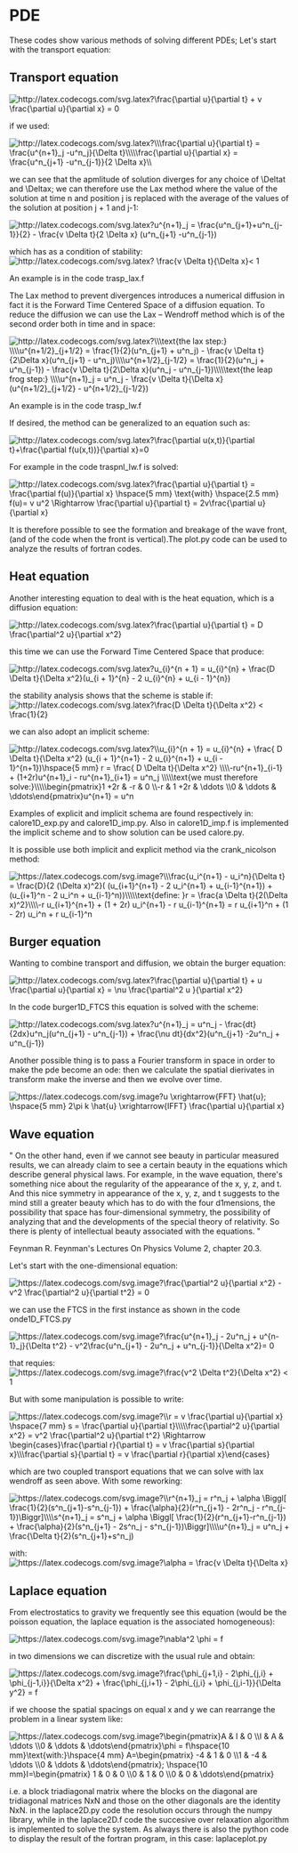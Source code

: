 # PDE
These codes show various methods of solving different PDEs; Let's start with the transport equation:

## Transport equation ##

<img src="http://latex.codecogs.com/svg.latex?\frac{\partial&space;u}{\partial&space;t}&space;&plus;&space;v&space;\frac{\partial&space;u}{\partial&space;x}&space;=&space;0" title="http://latex.codecogs.com/svg.latex?\frac{\partial u}{\partial t} + v \frac{\partial u}{\partial x} = 0" />

if we used:

<img src="http://latex.codecogs.com/svg.latex?\\\frac{\partial&space;u}{\partial&space;t}&space;=&space;\frac{u^{n&plus;1}_j&space;-u^n_j}{\Delta&space;t}\\\\\frac{\partial&space;u}{\partial&space;x}&space;=&space;\frac{u^n_{j&plus;1}&space;-u^n_{j-1}}{2&space;\Delta&space;x}\\&space;" title="http://latex.codecogs.com/svg.latex?\\\frac{\partial u}{\partial t} = \frac{u^{n+1}_j -u^n_j}{\Delta t}\\\\\frac{\partial u}{\partial x} = \frac{u^n_{j+1} -u^n_{j-1}}{2 \Delta x}\\ " />

we can see that the apmlitude of solution diverges for any choice of \Deltat and \Deltax; we can therefore use the Lax method where the value of the solution at time n and position j is replaced with the average of the values ​​of the solution at position j + 1 and j-1:

<img src="http://latex.codecogs.com/svg.latex?u^{n&plus;1}_j&space;=&space;\frac{u^n_{j&plus;1}&plus;u^n_{j-1}}{2}&space;-&space;\frac{v&space;\Delta&space;t}{2&space;\Delta&space;x}&space;(u^n_{j&plus;1}&space;-u^n_{j-1})&space;" title="http://latex.codecogs.com/svg.latex?u^{n+1}_j = \frac{u^n_{j+1}+u^n_{j-1}}{2} - \frac{v \Delta t}{2 \Delta x} (u^n_{j+1} -u^n_{j-1}) " />

which has as a condition of stability: <img src="http://latex.codecogs.com/svg.latex?&space;\frac{v&space;\Delta&space;t}{\Delta&space;x}<&space;1&space;" title="http://latex.codecogs.com/svg.latex? \frac{v \Delta t}{\Delta x}< 1 " />

An example is in the code trasp_lax.f

The Lax method to prevent divergences introduces a numerical diffusion in fact it is the Forward Time Centered Space of a diffusion equation. To reduce the diffusion we can use the Lax – Wendroff method which is of the second order both in time and in space:

<img src="http://latex.codecogs.com/svg.latex?\\\text{the&space;lax&space;step:}&space;\\\\u^{n&plus;1/2}_{j&plus;1/2}&space;=&space;\frac{1}{2}(u^n_{j&plus;1}&space;&plus;&space;u^n_j)&space;-&space;\frac{v&space;\Delta&space;t}{2\Delta&space;x}(u^n_{j&plus;1}&space;-&space;u^n_j)\\\\u^{n&plus;1/2}_{j-1/2}&space;=&space;\frac{1}{2}(u^n_j&space;&plus;&space;u^n_{j-1})&space;-&space;\frac{v&space;\Delta&space;t}{2\Delta&space;x}(u^n_j&space;-&space;u^n_{j-1})\\\\\text{the&space;leap&space;frog&space;step:}&space;\\\\u^{n&plus;1}_j&space;=&space;u^n_j&space;-&space;&space;&space;\frac{v&space;\Delta&space;t}{\Delta&space;x}&space;(u^{n&plus;1/2}_{j&plus;1/2}&space;-&space;u^{n&plus;1/2}_{j-1/2})" title="http://latex.codecogs.com/svg.latex?\\\text{the lax step:} \\\\u^{n+1/2}_{j+1/2} = \frac{1}{2}(u^n_{j+1} + u^n_j) - \frac{v \Delta t}{2\Delta x}(u^n_{j+1} - u^n_j)\\\\u^{n+1/2}_{j-1/2} = \frac{1}{2}(u^n_j + u^n_{j-1}) - \frac{v \Delta t}{2\Delta x}(u^n_j - u^n_{j-1})\\\\\text{the leap frog step:} \\\\u^{n+1}_j = u^n_j - \frac{v \Delta t}{\Delta x} (u^{n+1/2}_{j+1/2} - u^{n+1/2}_{j-1/2})" />

An example is in the code trasp_lw.f

If desired, the method can be generalized to an equation such as:

<img src="http://latex.codecogs.com/svg.latex?\frac{\partial&space;u(x,t)}{\partial&space;t}&plus;\frac{\partial&space;f(u(x,t))}{\partial&space;x}=0" title="http://latex.codecogs.com/svg.latex?\frac{\partial u(x,t)}{\partial t}+\frac{\partial f(u(x,t))}{\partial x}=0" />

For example in the code traspnl_lw.f is solved:

<img src="http://latex.codecogs.com/svg.latex?\frac{\partial&space;u}{\partial&space;t}&space;=&space;\frac{\partial&space;f(u)}{\partial&space;x}&space;\hspace{5&space;mm}&space;\text{with}&space;\hspace{2.5&space;mm}&space;f(u)=&space;v&space;u^2&space;\Rightarrow&space;\frac{\partial&space;u}{\partial&space;t}&space;=&space;2v\frac{\partial&space;u}{\partial&space;x}" title="http://latex.codecogs.com/svg.latex?\frac{\partial u}{\partial t} = \frac{\partial f(u)}{\partial x} \hspace{5 mm} \text{with} \hspace{2.5 mm} f(u)= v u^2 \Rightarrow \frac{\partial u}{\partial t} = 2v\frac{\partial u}{\partial x}" />

It is therefore possible to see the formation and breakage of the wave front, (and of the code when the front is vertical).The plot.py code can be used to analyze the results of fortran codes.

## Heat equation ##

Another interesting equation to deal with is the heat equation, which is a diffusion equation:

<img src="http://latex.codecogs.com/svg.latex?\frac{\partial&space;u}{\partial&space;t}&space;=&space;D&space;\frac{\partial^2&space;u}{\partial&space;x^2}" title="http://latex.codecogs.com/svg.latex?\frac{\partial u}{\partial t} = D \frac{\partial^2 u}{\partial x^2}" />

this time we can use the Forward Time Centered Space that produce:

<img src="http://latex.codecogs.com/svg.latex?u_{i}^{n&space;&plus;&space;1}&space;=&space;&space;u_{i}^{n}&space;&plus;&space;\frac{D&space;\Delta&space;t}{\Delta&space;x^2}(u_{i&space;&plus;&space;1}^{n}&space;-&space;2&space;u_{i}^{n}&space;&plus;&space;u_{i&space;-&space;1}^{n})" title="http://latex.codecogs.com/svg.latex?u_{i}^{n + 1} = u_{i}^{n} + \frac{D \Delta t}{\Delta x^2}(u_{i + 1}^{n} - 2 u_{i}^{n} + u_{i - 1}^{n})" />

the stability analysis shows that the scheme is stable if:  <img src="http://latex.codecogs.com/svg.latex?\frac{D&space;\Delta&space;t}{\Delta&space;x^2}&space;<&space;\frac{1}{2}" title="http://latex.codecogs.com/svg.latex?\frac{D \Delta t}{\Delta x^2} < \frac{1}{2}" />

we can also adopt an implicit scheme:

<img src="http://latex.codecogs.com/svg.latex?\\u_{i}^{n&space;&plus;&space;1}&space;=&space;u_{i}^{n}&space;&plus;&space;\frac{&space;D&space;\Delta&space;t}{\Delta&space;x^2}&space;(u_{i&space;&plus;&space;1}^{n&plus;1}&space;-&space;2&space;u_{i}^{n&plus;1}&space;&plus;&space;u_{i&space;-&space;1}^{n&plus;1})\hspace{5&space;mm}&space;r&space;=&space;&space;\frac{&space;D&space;\Delta&space;t}{\Delta&space;x^2}&space;\\\\-ru^{n&plus;1}_{i-1}&space;&plus;&space;(1&plus;2r)u^{n&plus;1}_i&space;-&space;ru^{n&plus;1}_{i&plus;1}&space;=&space;u^n_j&space;\\\\\text{we&space;must&space;therefore&space;solve:}\\\\\begin{pmatrix}1&space;&plus;2r&space;&&space;-r&space;&&space;0&space;\\-r&space;&&space;&space;1&space;&plus;2r&space;&&space;\ddots&space;\\0&space;&&space;\ddots&space;&&space;\ddots\end{pmatrix}u^{n&plus;1}&space;=&space;u^n&space;" title="http://latex.codecogs.com/svg.latex?\\u_{i}^{n + 1} = u_{i}^{n} + \frac{ D \Delta t}{\Delta x^2} (u_{i + 1}^{n+1} - 2 u_{i}^{n+1} + u_{i - 1}^{n+1})\hspace{5 mm} r = \frac{ D \Delta t}{\Delta x^2} \\\\-ru^{n+1}_{i-1} + (1+2r)u^{n+1}_i - ru^{n+1}_{i+1} = u^n_j \\\\\text{we must therefore solve:}\\\\\begin{pmatrix}1 +2r & -r & 0 \\-r & 1 +2r & \ddots \\0 & \ddots & \ddots\end{pmatrix}u^{n+1} = u^n " />

Examples of explicit and implicit schema are found respectively in: calore1D_exp.py and calore1D_imp.py.
Also in calore1D_imp.f is implemented the implicit scheme and to show solution can be used calore.py.

It is possible use both implicit and explicit method via the crank_nicolson method:

<img src="https://latex.codecogs.com/svg.image?\\\frac{u_i^{n&plus;1}&space;-&space;u_i^n}{\Delta&space;t}&space;=&space;\frac{D}{2&space;(\Delta&space;x)^2}(&space;(u_{i&plus;1}^{n&plus;1}&space;-&space;2&space;u_i^{n&plus;1}&space;&plus;&space;u_{i-1}^{n&plus;1})&space;&plus;&space;&space;(u_{i&plus;1}^n&space;-&space;2&space;u_i^n&space;&plus;&space;u_{i-1}^n))\\\\\text{define:&space;}r&space;=&space;\frac{a&space;\Delta&space;t}{2(\Delta&space;x)^2}\\\\-r&space;u_{i&plus;1}^{n&plus;1}&space;&plus;&space;(1&space;&plus;&space;2r)&space;u_i^{n&plus;1}&space;-&space;r&space;u_{i-1}^{n&plus;1}&space;=&space;r&space;u_{i&plus;1}^n&space;&plus;&space;(1&space;-&space;2r)&space;u_i^n&space;&plus;&space;r&space;u_{i-1}^n" title="https://latex.codecogs.com/svg.image?\\\frac{u_i^{n+1} - u_i^n}{\Delta t} = \frac{D}{2 (\Delta x)^2}( (u_{i+1}^{n+1} - 2 u_i^{n+1} + u_{i-1}^{n+1}) + (u_{i+1}^n - 2 u_i^n + u_{i-1}^n))\\\\\text{define: }r = \frac{a \Delta t}{2(\Delta x)^2}\\\\-r u_{i+1}^{n+1} + (1 + 2r) u_i^{n+1} - r u_{i-1}^{n+1} = r u_{i+1}^n + (1 - 2r) u_i^n + r u_{i-1}^n" />

## Burger equation ##
Wanting to combine transport and diffusion, we obtain the burger equation:

<img src="http://latex.codecogs.com/svg.latex?\frac{\partial&space;u}{\partial&space;t}&space;&plus;&space;u&space;\frac{\partial&space;u}{\partial&space;x}&space;=&space;\nu&space;\frac{\partial^2&space;u&space;}{\partial&space;x^2}" title="http://latex.codecogs.com/svg.latex?\frac{\partial u}{\partial t} + u \frac{\partial u}{\partial x} = \nu \frac{\partial^2 u }{\partial x^2}" />

In the code burger1D_FTCS this equation is solved with the scheme:

<img src="http://latex.codecogs.com/svg.latex?u^{n&plus;1}_j&space;=&space;u^n_j&space;-&space;\frac{dt}{2dx}u^n_j(u^n_{j&plus;1}&space;-&space;u^n_{j-1})&space;&plus;&space;\frac{\nu&space;dt}{dx^2}(u^n_{j&plus;1}&space;-2u^n_j&space;&plus;&space;u^n_{j-1})" title="http://latex.codecogs.com/svg.latex?u^{n+1}_j = u^n_j - \frac{dt}{2dx}u^n_j(u^n_{j+1} - u^n_{j-1}) + \frac{\nu dt}{dx^2}(u^n_{j+1} -2u^n_j + u^n_{j-1})" />

Another possible thing is to pass a Fourier transform in space in order to make the pde become an ode: then we calculate the spatial dierivates in transform make the inverse and then we evolve over time.

<img src="https://latex.codecogs.com/svg.image?u&space;\xrightarrow{FFT}&space;\hat{u};&space;\hspace{5&space;mm}&space;2\pi&space;k&space;\hat{u}&space;\xrightarrow{IFFT}&space;\frac{\partial&space;u}{\partial&space;x}&space;" title="https://latex.codecogs.com/svg.image?u \xrightarrow{FFT} \hat{u}; \hspace{5 mm} 2\pi k \hat{u} \xrightarrow{IFFT} \frac{\partial u}{\partial x} " />



## Wave equation ##

"
On the other hand, even if we cannot see beauty in particular measured results, we can already claim to see a certain beauty in the equations which describe general physical laws. For example, in the wave equation, there's something nice about the regularity of the appearance of the x, y, z, and t. And this nice symmetry in appearance of the x, y, z, and t suggests to the mind still a  greater beauty which has to do with the four d1mensions, the possibility that space has four-dimensional symmetry, the possibility of analyzing that and the developments of the special theory of relativity. So there is plenty of intellectual beauty associated with the equations.
"

Feynman R. Feynman's Lectures On Physics Volume 2, chapter 20.3.

Let's start with the one-dimensional equation:

<img src="https://latex.codecogs.com/svg.image?\frac{\partial^2&space;u}{\partial&space;x^2}&space;-&space;v^2&space;\frac{\partial^2&space;u}{\partial&space;t^2}&space;=&space;0" title="https://latex.codecogs.com/svg.image?\frac{\partial^2 u}{\partial x^2} - v^2 \frac{\partial^2 u}{\partial t^2} = 0" />

we can use the FTCS in the first instance as shown in the code onde1D_FTCS.py

<img src="https://latex.codecogs.com/svg.image?\frac{u^{n&plus;1}_j&space;-&space;2u^n_j&space;&plus;&space;u^{n-1}_j}{\Delta&space;t^2}&space;-&space;v^2\frac{u^n_{j&plus;1}&space;-&space;2u^n_j&space;&plus;&space;u^n_{j-1}}{\Delta&space;x^2}=&space;0" title="https://latex.codecogs.com/svg.image?\frac{u^{n+1}_j - 2u^n_j + u^{n-1}_j}{\Delta t^2} - v^2\frac{u^n_{j+1} - 2u^n_j + u^n_{j-1}}{\Delta x^2}= 0" />

that requies: <img src="https://latex.codecogs.com/svg.image?\frac{v^2&space;\Delta&space;t^2}{\Delta&space;x^2}&space;<&space;1" title="https://latex.codecogs.com/svg.image?\frac{v^2 \Delta t^2}{\Delta x^2} < 1" />

But with some manipulation is possible to write:

<img src="https://latex.codecogs.com/svg.image?\\r&space;=&space;v&space;\frac{\partial&space;u}{\partial&space;x}&space;\hspace{7&space;mm}&space;s&space;=&space;\frac{\partial&space;u}{\partial&space;t}\\\\\frac{\partial^2&space;u}{\partial&space;x^2}&space;=&space;v^2&space;\frac{\partial^2&space;u}{\partial&space;t^2}&space;\Rightarrow&space;\begin{cases}\frac{\partial&space;r}{\partial&space;t}&space;=&space;v&space;\frac{\partial&space;s}{\partial&space;x}\\\frac{\partial&space;s}{\partial&space;t}&space;=&space;v&space;\frac{\partial&space;r}{\partial&space;x}\end{cases}&space;" title="https://latex.codecogs.com/svg.image?\\r = v \frac{\partial u}{\partial x} \hspace{7 mm} s = \frac{\partial u}{\partial t}\\\\\frac{\partial^2 u}{\partial x^2} = v^2 \frac{\partial^2 u}{\partial t^2} \Rightarrow \begin{cases}\frac{\partial r}{\partial t} = v \frac{\partial s}{\partial x}\\\frac{\partial s}{\partial t} = v \frac{\partial r}{\partial x}\end{cases} " />

which are two coupled transport equations that we can solve with lax wendroff as seen above. With some reworking:

<img src="https://latex.codecogs.com/svg.image?\\r^{n&plus;1}_j&space;=&space;r^n_j&space;&plus;&space;\alpha&space;\Biggl[&space;\frac{1}{2}(s^n_{j&plus;1}-s^n_{j-1})&space;&plus;&space;\frac{\alpha}{2}(r^n_{j&plus;1}&space;-&space;2r^n_j&space;+&space;r^n_{j-1})\Biggr]\\\\s^{n&plus;1}_j&space;=&space;s^n_j&space;&plus;&space;\alpha&space;\Biggl[&space;\frac{1}{2}(r^n_{j&plus;1}-r^n_{j-1})&space;&plus;&space;\frac{\alpha}{2}(s^n_{j&plus;1}&space;-&space;2s^n_j&space;+&space;s^n_{j-1})\Biggr]\\\\u^{n&plus;1}_j&space;=&space;u^n_j&space;&plus;&space;\frac{\Delta&space;t}{2}(s^n_{j&plus;1}&plus;s^n_j)" title="https://latex.codecogs.com/svg.image?\\r^{n+1}_j = r^n_j + \alpha \Biggl[ \frac{1}{2}(s^n_{j+1}-s^n_{j-1}) + \frac{\alpha}{2}(r^n_{j+1} - 2r^n_j - r^n_{j-1})\Biggr]\\\\s^{n+1}_j = s^n_j + \alpha \Biggl[ \frac{1}{2}(r^n_{j+1}-r^n_{j-1}) + \frac{\alpha}{2}(s^n_{j+1} - 2s^n_j - s^n_{j-1})\Biggr]\\\\u^{n+1}_j = u^n_j + \frac{\Delta t}{2}(s^n_{j+1}+s^n_j)" />

with: <img src="https://latex.codecogs.com/svg.image?\alpha&space;=&space;\frac{v&space;\Delta&space;t}{\Delta&space;x}" title="https://latex.codecogs.com/svg.image?\alpha = \frac{v \Delta t}{\Delta x}" />

## Laplace equation ##

From electrostatics to gravity we frequently see this equation (would be the poisson equation, the laplace equation is the associated homogeneous):

<img src="https://latex.codecogs.com/svg.image?\nabla^2&space;\phi&space;=&space;f" title="https://latex.codecogs.com/svg.image?\nabla^2 \phi = f" />

in two dimensions we can discretize with the usual rule and obtain:

<img src="https://latex.codecogs.com/svg.image?\frac{\phi_{j&plus;1,i}&space;-&space;2\phi_{j,i}&space;&plus;&space;\phi_{j-1,i}}{\Delta&space;x^2}&space;&plus;&space;\frac{\phi_{j,i&plus;1}&space;-&space;2\phi_{j,i}&space;&plus;&space;\phi_{j,i-1}}{\Delta&space;y^2}&space;=&space;f" title="https://latex.codecogs.com/svg.image?\frac{\phi_{j+1,i} - 2\phi_{j,i} + \phi_{j-1,i}}{\Delta x^2} + \frac{\phi_{j,i+1} - 2\phi_{j,i} + \phi_{j,i-1}}{\Delta y^2} = f" />

if we choose the spatial spacings on equal x and y we can rearrange the problem in a linear system like:

<img src="https://latex.codecogs.com/svg.image?\begin{pmatrix}A&space;&&space;I&space;&&space;0&space;\\I&space;&&space;A&space;&&space;\ddots&space;\\0&space;&&space;\ddots&space;&&space;\ddots\end{pmatrix}\phi&space;=&space;f\hspace{10&space;mm}\text{with:}\hspace{4&space;mm}&space;A=\begin{pmatrix}&space;-4&space;&&space;1&space;&&space;0&space;\\1&space;&&space;-4&space;&&space;\ddots&space;\\0&space;&&space;\ddots&space;&&space;\ddots\end{pmatrix};&space;\hspace{10&space;mm}I=\begin{pmatrix}&space;1&space;&&space;0&space;&&space;0&space;\\0&space;&&space;1&space;&&space;0&space;\\0&space;&&space;0&space;&&space;\ddots\end{pmatrix}&space;&space;" title="https://latex.codecogs.com/svg.image?\begin{pmatrix}A & I & 0 \\I & A & \ddots \\0 & \ddots & \ddots\end{pmatrix}\phi = f\hspace{10 mm}\text{with:}\hspace{4 mm} A=\begin{pmatrix} -4 & 1 & 0 \\1 & -4 & \ddots \\0 & \ddots & \ddots\end{pmatrix}; \hspace{10 mm}I=\begin{pmatrix} 1 & 0 & 0 \\0 & 1 & 0 \\0 & 0 & \ddots\end{pmatrix} " />

i.e. a block triadiagonal matrix where the blocks on the diagonal are tridiagonal matrices NxN and those on the other diagonals are the identity NxN.
in the laplace2D.py code the resolution occurs through the numpy library, while in the laplace2D.f code the succesive over relaxation algorithm is implemented to solve the system. As always there is also the python code to display the result of the fortran program, in this case: laplaceplot.py
